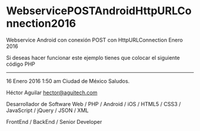 # WebservicePOSTAndroidHttpURLConnection2016
Webservice Android con conexión POST con HttpURLConnection Enero 2016


Si deseas hacer funcionar este ejemplo tienes que colocar el siguiente código PHP

------
<?php

$response["result"] = array();

if(isset($_POST["name"])){

	$name = $_POST["name"];
	
	$reply = array();
	
	$reply["reply"] = "Welcome To " . $name;
	
	array_push($response["result"], $reply);
	
	$response["success"] = 1;
	
	echo json_encode($response);
	
}else{

	$response["message"] = "Campos requeridos perdidos";

	$response["success"] = 0;

	echo json_encode($response);

}

?>

16 Enero 2016
1:50 am Ciudad de México
Saludos.

Héctor Aguilar
hector@aguitech.com

Desarrollador de Software
Web / PHP / Android / iOS / HTML5 / CSS3 / JavaScript / jQuery / JSON / XML

FrontEnd / BackEnd / Senior Developer
